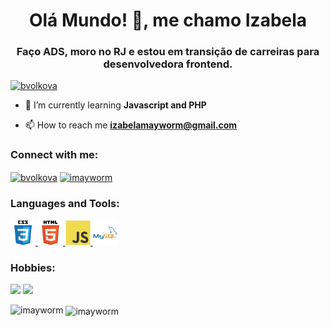 <h1 align="center">Olá Mundo! 👋, me chamo Izabela</h1>
<h3 align="center">Faço ADS, moro no RJ e estou em transição de carreiras para desenvolvedora frontend.</h3>

<p align="left"> <a href="https://twitter.com/bvolkova" target="blank"><img src="https://img.shields.io/twitter/follow/bvolkova?logo=twitter&style=for-the-badge" alt="bvolkova" /></a> </p>

- 🌱 I’m currently learning **Javascript and PHP**

- 📫 How to reach me **izabelamayworm@gmail.com**

<h3 align="left">Connect with me:</h3>
<p align="left">
<a href="https://twitter.com/bvolkova" target="blank"><img align="center" src="https://raw.githubusercontent.com/rahuldkjain/github-profile-readme-generator/master/src/images/icons/Social/twitter.svg" alt="bvolkova" height="30" width="40" /></a>
<a href="https://stackoverflow.com/users/imayworm" target="blank"><img align="center" src="https://raw.githubusercontent.com/rahuldkjain/github-profile-readme-generator/master/src/images/icons/Social/stack-overflow.svg" alt="imayworm" height="30" width="40" /></a>
</p>

<h3 align="left">Languages and Tools:</h3>
<p align="left"> <a href="https://www.w3schools.com/css/" target="_blank" rel="noreferrer"> <img src="https://raw.githubusercontent.com/devicons/devicon/master/icons/css3/css3-original-wordmark.svg" alt="css3" width="40" height="40"/> </a> <a href="https://www.w3.org/html/" target="_blank" rel="noreferrer"> <img src="https://raw.githubusercontent.com/devicons/devicon/master/icons/html5/html5-original-wordmark.svg" alt="html5" width="40" height="40"/> </a> <a href="https://developer.mozilla.org/en-US/docs/Web/JavaScript" target="_blank" rel="noreferrer"> <img src="https://raw.githubusercontent.com/devicons/devicon/master/icons/javascript/javascript-original.svg" alt="javascript" width="40" height="40"/> </a> <a href="https://www.mysql.com/" target="_blank" rel="noreferrer"> <img src="https://raw.githubusercontent.com/devicons/devicon/master/icons/mysql/mysql-original-wordmark.svg" alt="mysql" width="40" height="40"/> </a> </p>

<h3 align="left">Hobbies:</h3>
<p align="left"><img src="https://img.shields.io/badge/Spotify-1ED760?&style=for-the-badge&logo=spotify&logoColor=white"/>  <img src="https://img.shields.io/badge/PlayStation-003791?style=for-the-badge&logo=playstation&logoColor=white"/></p>

<p><img align="left" src="https://github-readme-stats.vercel.app/api/top-langs?username=imayworm&show_icons=true&locale=en&layout=compact" alt="imayworm" /></p>

<p>&nbsp;<img align="center" src="https://github-readme-stats.vercel.app/api?username=imayworm&show_icons=true&locale=en" alt="imayworm" /></p>
